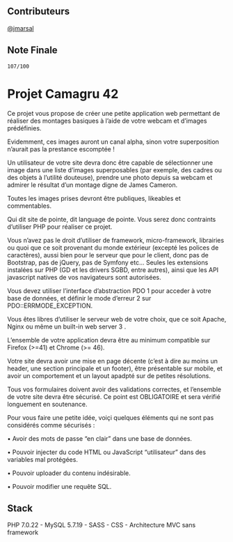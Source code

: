 

## Contributeurs
[@jmarsal](https://github.com/jmarsal)

## Note Finale
`107/100`
# Projet Camagru 42
Ce projet vous propose de créer une petite application web permettant de réaliser des
montages basiques à l’aide de votre webcam et d’images prédéfinies.

Evidemment, ces images auront un canal alpha, sinon votre
superposition n’aurait pas la prestance escomptée !

Un utilisateur de votre site devra donc être capable de sélectionner une image dans
une liste d’images superposables (par exemple, des cadres ou des objets à l’utilité douteuse),
prendre une photo depuis sa webcam et admirer le résultat d’un montage digne
de James Cameron.

Toutes les images prises devront être publiques, likeables et commentables.

Qui dit site de pointe, dit language de pointe. Vous serez donc contraints d’utiliser
PHP pour réaliser ce projet.

Vous n’avez pas le droit d’utiliser de framework, micro-framework, librairies ou quoi
que ce soit provenant du monde extérieur (excepté les polices de caractères), aussi bien
pour le serveur que pour le client, donc pas de Bootstrap, pas de jQuery, pas de Symfony
etc... Seules les extensions instalées sur PHP (GD et les drivers SGBD, entre autres), ainsi
que les API javascript natives de vos navigateurs sont autorisées.

Vous devez utiliser l’interface d’abstraction PDO 1 pour acceder à votre base de données,
et définir le mode d’erreur 2
sur PDO::ERRMODE_EXCEPTION.

Vous êtes libres d’utiliser le serveur web de votre choix, que ce soit Apache, Nginx ou
même un built-in web server 3
.

L’ensemble de votre application devra être au minimum compatible sur Firefox (>=41) et Chrome (>= 46).

Votre site devra avoir une mise en page décente (c’est à dire au moins un header, une
section principale et un footer), être présentable sur mobile, et avoir un comportement
et un layout apadpté sur de petites résolutions.

Tous vos formulaires doivent avoir des validations correctes, et l’ensemble de votre
site devra être sécurisé. Ce point est OBLIGATOIRE et sera vérifié longuement en soutenance.

Pour vous faire une petite idée, voiçi quelques éléments qui ne sont pas considérés
comme sécurisés :

• Avoir des mots de passe “en clair” dans une base de données.

• Pouvoir injecter du code HTML ou JavaScript “utilisateur” dans des variables mal
protégées.

• Pouvoir uploader du contenu indésirable.

• Pouvoir modifier une requête SQL.


## Stack
PHP 7.0.22 - MySQL 5.7.19 - SASS - CSS - Architecture MVC sans framework
